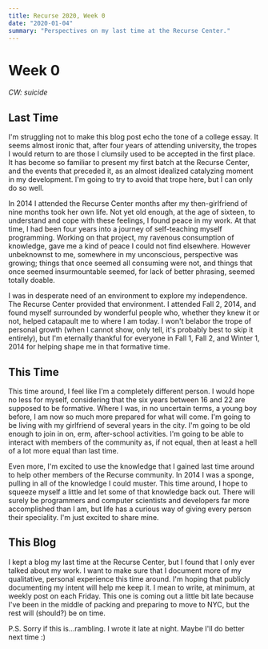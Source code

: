 ```yaml
---
title: Recurse 2020, Week 0
date: "2020-01-04"
summary: "Perspectives on my last time at the Recurse Center."
---
```


# Week 0

_CW: suicide_

## Last Time

I'm struggling not to make this blog post echo the tone of a college essay. It seems almost ironic that, after four years of attending university, the tropes I would return to are those I clumsily used to be accepted in the first place. It has become so familiar to present my first batch at the Recurse Center, and the events that preceded it, as an almost idealized catalyzing moment in my development. I'm going to try to avoid that trope here, but I can only do so well.

In 2014 I attended the Recurse Center months after my then-girlfriend of nine months took her own life. Not yet old enough, at the age of sixteen, to understand and cope with these feelings, I found peace in my work. At that time, I had been four years into a journey of self-teaching myself programming. Working on that project, my ravenous consumption of knowledge, gave me a kind of peace I could not find elsewhere. However unbeknownst to me, somewhere in my unconscious, perspective was growing; things that once seemed all consuming were not, and things that once seemed insurmountable seemed, for lack of better phrasing, seemed totally doable.

I was in desperate need of an environment to explore my independence. The Recurse Center provided that environment. I attended Fall 2, 2014, and found myself surrounded by wonderful people who, whether they knew it or not, helped catapault me to where I am today. I won't belabor the trope of personal growth (when I cannot show, only tell, it's probably best to skip it entirely), but I'm eternally thankful for everyone in Fall 1, Fall 2, and Winter 1, 2014 for helping shape me in that formative time.

## This Time

This time around, I feel like I'm a completely different person. I would hope no less for myself, considering that the six years between 16 and 22 are supposed to be formative. Where I was, in no uncertain terms, a young boy before, I am now so much more prepared for what will come. I'm going to be living with my girlfriend of several years in the city. I'm going to be old enough to join in on, erm, after-school activities. I'm going to be able to interact with members of the community as, if not equal, then at least a hell of a lot more equal than last time.

Even more, I'm excited to use the knowledge that I gained last time around to help other members of the Recurse community. In 2014 I was a sponge, pulling in all of the knowledge I could muster. This time around, I hope to squeeze myself a little and let some of that knowledge back out. There will surely be programmers and computer scientists and developers far more accomplished than I am, but life has a curious way of giving every person their speciality. I'm just excited to share mine.

## This Blog

I kept a blog my last time at the Recurse Center, but I found that I only ever talked about my work. I want to make sure that I document more of my qualitative, personal experience this time around. I'm hoping that publicly documenting my intent will help me keep it. I mean to write, at minimum, at weekly post on each Friday. This one is coming out a little bit late because I've been in the middle of packing and preparing to move to NYC, but the rest will (should?) be on time.

P.S. Sorry if this is...rambling. I wrote it late at night. Maybe I'll do better next time :)
